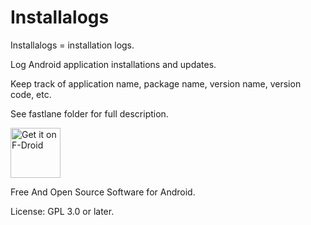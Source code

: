 # Installalogs

Installalogs = installation logs.

Log Android application installations and updates.

Keep track of application name, package name, version name, version code, etc.

See fastlane folder for full description.

[<img src="https://f-droid.org/badge/get-it-on.png"
      alt="Get it on F-Droid"
      height="80">](https://f-droid.org/packages/io.github.installalogs/)

Free And Open Source Software for Android.

License: GPL 3.0 or later.
